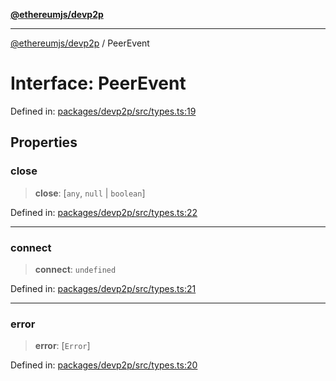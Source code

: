 [**@ethereumjs/devp2p**](../README.md)

***

[@ethereumjs/devp2p](../README.md) / PeerEvent

# Interface: PeerEvent

Defined in: [packages/devp2p/src/types.ts:19](https://github.com/ethereumjs/ethereumjs-monorepo/blob/master/packages/devp2p/src/types.ts#L19)

## Properties

### close

> **close**: \[`any`, `null` \| `boolean`\]

Defined in: [packages/devp2p/src/types.ts:22](https://github.com/ethereumjs/ethereumjs-monorepo/blob/master/packages/devp2p/src/types.ts#L22)

***

### connect

> **connect**: `undefined`

Defined in: [packages/devp2p/src/types.ts:21](https://github.com/ethereumjs/ethereumjs-monorepo/blob/master/packages/devp2p/src/types.ts#L21)

***

### error

> **error**: \[`Error`\]

Defined in: [packages/devp2p/src/types.ts:20](https://github.com/ethereumjs/ethereumjs-monorepo/blob/master/packages/devp2p/src/types.ts#L20)
